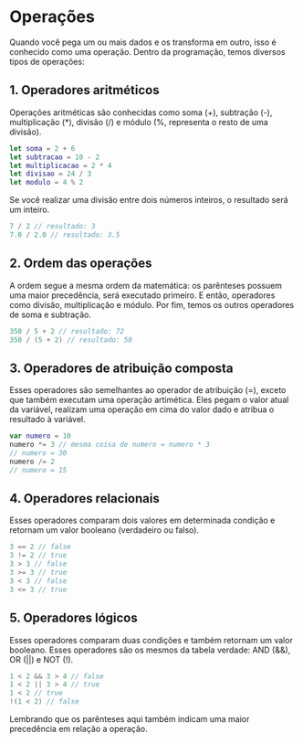 # Operações
Quando você pega um ou mais dados e os transforma em outro, isso é conhecido como uma operação. Dentro da programação, temos diversos tipos de operações:

## 1. Operadores aritméticos
Operações aritméticas são conhecidas como soma (+), subtração (-), multiplicação (*), divisão (/) e módulo (%, representa o resto de uma divisão).

```swift
let soma = 2 + 6
let subtracao = 10 - 2
let multiplicacao = 2 * 4
let divisao = 24 / 3
let modulo = 4 % 2
```

Se você realizar uma divisão entre dois números inteiros, o resultado será um inteiro.

```swift
7 / 2 // resultado: 3
7.0 / 2.0 // resultado: 3.5
```

## 2. Ordem das operações
A ordem segue a mesma ordem da matemática: os parênteses possuem uma maior precedência, será executado primeiro. E então, operadores como divisão, multiplicação e módulo. Por fim, temos os outros operadores de soma e subtração.

```swift
350 / 5 + 2 // resultado: 72
350 / (5 + 2) // resultado: 50
```

## 3. Operadores de atribuição composta
Esses operadores são semelhantes ao operador de atribuição (=), exceto que também executam uma operação artimética. Eles pegam o valor atual da variável, realizam uma operação em cima do valor dado e atribua o resultado à variável.

```swift
var numero = 10
numero *= 3 // mesma coisa de numero = numero * 3
// numero = 30
numero /= 2
// numero = 15
```

## 4. Operadores relacionais
Esses operadores comparam dois valores em determinada condição e retornam um valor booleano (verdadeiro ou falso).

```swift
3 == 2 // false
3 != 2 // true
3 > 3 // false
3 >= 3 // true
3 < 3 // false
3 <= 3 // true
```

## 5. Operadores lógicos
Esses operadores comparam duas condições e também retornam um valor booleano. Esses operadores são os mesmos da tabela verdade: AND (&&), OR (||) e NOT (!).

```swift
1 < 2 && 3 > 4 // false
1 < 2 || 3 > 4 // true
1 < 2 // true
!(1 < 2) // false
```

Lembrando que os parênteses aqui também indicam uma maior precedência em relação a operação.